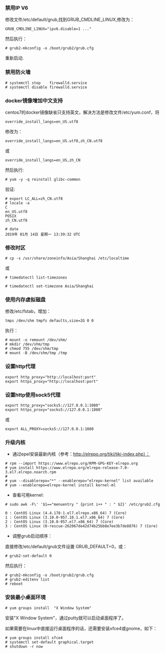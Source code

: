 
### 禁用IP V6

修改文件/etc/default/grub,找到GRUB_CMDLINE_LINUX,修改为：
```
GRUB_CMDLINE_LINUX="ipv6.disable=1 ..."
```
然后执行：
```
# grub2-mkconfig -o /boot/grub2/grub.cfg
```
重新启动.



###  禁用防火墙

```
# systemctl stop    firewalld.service
# systemctl disable firewalld.service
```



### docker镜像增加中文支持

centos7的docker镜像缺省只支持英文，解决方法是修改文件/etc/yum.conf，将
```
override_install_langs=en_US.utf8
```
修改为：
```
override_install_langs=en_US.utf8,zh_CN.utf8
```
或
```
override_install_langs=en_US,zh_CN
```
然后执行:
```
# yum -y -q reinstall glibc-common
```

验证:
```
# export LC_ALL=zh_CN.utf8
# locale -a
C
en_US.utf8
POSIX
zh_CN.utf8

# date 
2019年 01月 14日 星期一 13:39:32 UTC

```



###  修改时区

```
# cp -s /usr/share/zoneinfo/Asia/Shanghai /etc/localtime
```
或
```
# timedatectl list-timezones 

# timedatectl set-timezone Asia/Shanghai
```



### 使用内存虚拟磁盘

修改/etc/fstab，增加：
```
tmps /dev/shm tmpfs defaults,size=2G 0 0
```
执行：
```
# mount -o remount /dev/shm/
# mkdir /dev/shm/tmp
# chmod 755 /dev/shm/tmp
# mount -B /dev/shm/tmp /tmp
```



### 设置http代理

```
export http_proxy="http://localhost:port"
export https_proxy="http://localhost:port"
```



### 设置http使用sock5代理

```
export http_proxy="socks5://127.0.0.1:1080"
export https_proxy="socks5://127.0.0.1:1080"
```

或
```
export ALL_PROXY=socks5://127.0.0.1:1080
```


### 升级内核

* 通过epel安装最新内核（参考：http://elrepo.org/tiki/tiki-index.php）：
```
# rpm --import https://www.elrepo.org/RPM-GPG-KEY-elrepo.org
# yum install https://www.elrepo.org/elrepo-release-7.0-3.el7.elrepo.noarch.rpm
# 
# yum --disablerepo="*" --enablerepo="elrepo-kernel" list available
# yum --enablerepo=elrepo-kernel install kernel-ml
```

* 查看可用kernel:
```
# sudo awk -F\' '$1=="menuentry " {print i++ " : " $2}' /etc/grub2.cfg

0 : CentOS Linux (4.4.178-1.el7.elrepo.x86_64) 7 (Core)
1 : CentOS Linux (3.10.0-957.10.1.el7.x86_64) 7 (Core)
2 : CentOS Linux (3.10.0-957.el7.x86_64) 7 (Core)
3 : CentOS Linux (0-rescue-262067de42d74b25bb8e7ee3b7de8876) 7 (Core)

```

* 调整grub启动顺序：

直接修改/etc/default/grub文件设置 GRUB_DEFAULT=0，或：
```
# grub2-set-default 0
```

然后执行：
```
# grub2-mkconfig -o /boot/grub2/grub.cfg
# grub2-editenv list 
# reboot
```



### 安装最小桌面环境

```
# yum groups install  "X Window System"
```
安装"X Window System"，通过putty就可以启动桌面程序了。

如果需要在linux中直接运行桌面程序的话，还需要安装xfce4或gnome，如下：
```
# yum groups install xfce4
# systemctl set-default graphical.target 
# shutdown -r now 
```

